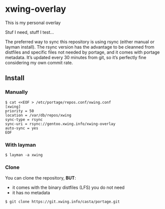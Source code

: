 # xwing-overlay

This is my personal overlay

Stuf I need, stuff I test…

The preferred way to sync this repository is using rsync (either manual or layman install). The rsync version has the advantage to be cleanned from distfiles and specific files not needed by portage, and it comes with portage metadata. It’s updated every 30 minutes from git, so it’s perfectly fine considering my own commit rate.

## Install

### Manually

```
$ cat <<EOF > /etc/portage/repos.conf/xwing.conf
[xwing]
priority = 50
location = /var/db/repos/xwing
sync-type = rsync
sync-uri = rsync://gentoo.xwing.info/xwing-overlay
auto-sync = yes
EOF
```

### With layman

```
$ layman -a xwing
```

### Clone

You can clone the repository, **BUT**:
* it comes with the binary distfiles (LFS) you do not need
* it has no metadata

```
$ git clone https://git.xwing.info/casta/portage.git
```
